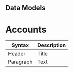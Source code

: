 ## Data Models

# Accounts


| Syntax | Description |
| --- | ----------- |
| Header | Title |
| Paragraph | Text |
